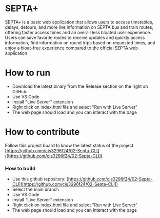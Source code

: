 # SEPTA+
SEPTA+ is a basic web application that allows users to access timetables, delays, detours, and more live information on SEPTA bus and train routes, offering faster access times and an overall less bloated user experience. Users can save favorite routes to receive updates and quickly access information, find information on round trips based on requested times, and enjoy a bloat-free experience compared to the official SEPTA web application

# How to run   
- Download the latest binary from the Release section on the right on GitHub.  
- Use VS Code
- Install "Live Server" extension
- Right click on index.html file and select "Run with Live Server"
- The web page should load and you can interact with the page

# How to contribute
Follow this project board to know the latest status of the project: [https://github.com/cis3296f24/02-Septa-CLI]([https://github.com/cis3296f24/02-Septa-CLI])  

### How to build
- Use this github repository: [https://github.com/cis3296f24/02-Septa-CLI]([https://github.com/cis3296f24/02-Septa-CLI])  
- Select the main branch
- Use VS Code
- Install "Live Server" extension
- Right click on index.html file and select "Run with Live Server"
- The web page should load and you can interact with the page
